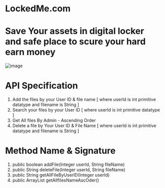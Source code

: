 # LockedMe.com

# Save Your assets in digital locker and safe place to scure your hard earn money

![image](https://user-images.githubusercontent.com/85833888/125518410-cc50acb4-aca5-4b7c-afa8-9a93cd055e94.png)

# API Specification 
1. Add the files by your User ID & file name  [ where userId is int primitive datatype and filename is String ]
2. Search your files by your User ID  [ where userId is int primitive datatype ]
3. Get All files By Admin - Ascending Order 
4. Delete a file by Your User ID & File Name [ where userId is int primitive datatype and filename is String ]

# Method  Name & Signature 
1. public boolean addFile(Integer userId, String fileName)  
2. public String deleteFile(Integer userId, String fileName) 
3. public String getAllFileByUserID(Integer userId) 
4. public ArrayList<String> getAllfilesNameAscOder()

